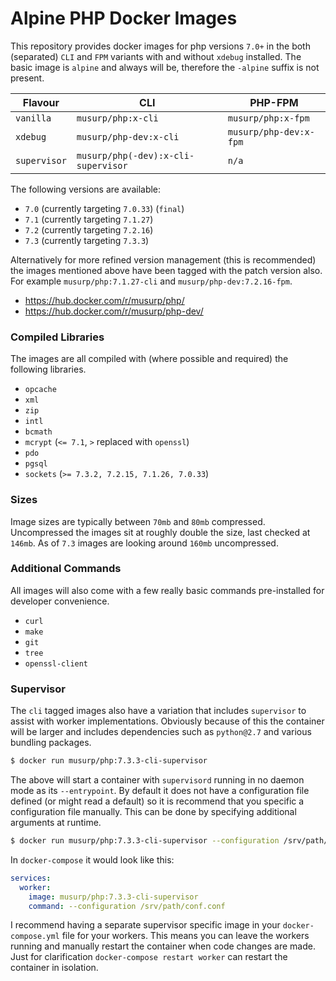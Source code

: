# Alpine PHP Docker Images

This repository provides docker images for php versions `7.0+` in the both (separated) `CLI` and `FPM` variants with and without `xdebug` installed.
The basic image is `alpine` and always will be, therefore the `-alpine` suffix is not present.

| Flavour | CLI | PHP-FPM |
| --- | --- | --- |
| `vanilla` | `musurp/php:x-cli` | `musurp/php:x-fpm` |
| `xdebug` | `musurp/php-dev:x-cli` | `musurp/php-dev:x-fpm` |
| `supervisor` | `musurp/php(-dev):x-cli-supervisor` | `n/a` |

The following versions are available:

* `7.0` (currently targeting `7.0.33`) (`final`)
* `7.1` (currently targeting `7.1.27`)
* `7.2` (currently targeting `7.2.16`)
* `7.3` (currently targeting `7.3.3`)

Alternatively for more refined version management (this is recommended) the images mentioned above have been tagged with the patch version also.
For example `musurp/php:7.1.27-cli` and `musurp/php-dev:7.2.16-fpm`.

* https://hub.docker.com/r/musurp/php/
* https://hub.docker.com/r/musurp/php-dev/

### Compiled Libraries

The images are all compiled with (where possible and required) the following libraries.

* `opcache`
* `xml`
* `zip`
* `intl`
* `bcmath`
* `mcrypt` (`<= 7.1`, `>` replaced with `openssl`)
* `pdo`
* `pgsql`
* `sockets` (`>= 7.3.2, 7.2.15, 7.1.26, 7.0.33`)

### Sizes

Image sizes are typically between `70mb` and `80mb` compressed.
Uncompressed the images sit at roughly double the size, last checked at `146mb`.
As of `7.3` images are looking around `160mb` uncompressed.

### Additional Commands

All images will also come with a few really basic commands pre-installed for developer convenience.

* `curl`
* `make`
* `git`
* `tree`
* `openssl-client`

### Supervisor

The `cli` tagged images also have a variation that includes `supervisor` to assist with worker implementations.
Obviously because of this the container will be larger and includes dependencies such as `python@2.7` and various bundling packages.

```sh
$ docker run musurp/php:7.3.3-cli-supervisor
```

The above will start a container with `supervisord` running in no daemon mode as its `--entrypoint`.
By default it does not have a configuration file defined (or might read a default) so it is recommend that you specific a configuration file manually.
This can be done by specifying additional arguments at runtime.

```sh
$ docker run musurp/php:7.3.3-cli-supervisor --configuration /srv/path/conf.conf
```

In `docker-compose` it would look like this:

```yaml
services:
  worker:
    image: musurp/php:7.3.3-cli-supervisor
    command: --configuration /srv/path/conf.conf
```

I recommend having a separate supervisor specific image in your `docker-compose.yml` file for your workers.
This means you can leave the workers running and manually restart the container when code changes are made.
Just for clarification `docker-compose restart worker` can restart the container in isolation.
